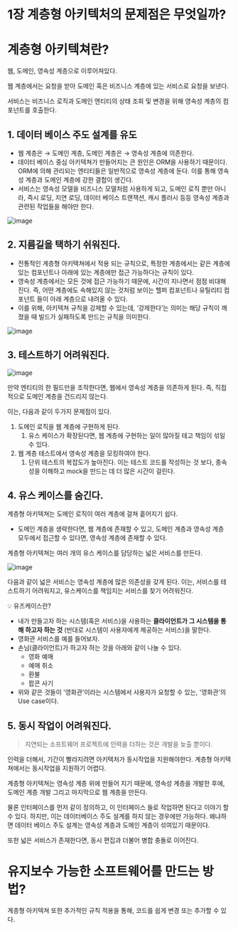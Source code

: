 # 1장 계층형 아키텍처의 문제점은 무엇일까?

# 계층형 아키텍쳐란?

웹, 도메인, 영속성 계층으로 이루어져있다. 

웹 계층에서는 요청을 받아 도메인 혹은 비즈니스 계층에 있는 서비스로 요청을 보낸다. 

서비스는 비즈니스 로직과 도메인 엔티티의 상태 조회 및 변경을 위해 영속성 계층의 컴포넌트를 호출한다.

## 1. 데이터 베이스 주도 설계를 유도

- 웹 계층은 → 도메인 계층, 도메인 계층은 → 영속성 계층에 의존한다.
- 데이터 베이스 중심 아키텍쳐가 만들어지는 큰 원인은 ORM을 사용하기 때문이다. ORM에 의해 관리되는 엔티티들은 일반적으로 영속성 계층에 둔다. 이를 통해 영속성 계층과 도메인 계층에 강한 결합이 생긴다.
- 서비스는 영속성 모델을 비즈니스 모델처럼 사용하게 되고, 도메인 로직 뿐만 아니라, 즉시 로딩, 지연 로딩, 데이터 베이스 트랜잭션, 캐시 플러시 등등 영속성 계층과 관련된 작업들을 해야만 한다.

![image](https://github.com/ZI-won-ZONE-ha/CS_JONGJIBU/assets/87687210/b2a8715e-c857-408b-bf21-20ddb32be1b0)


## 2. 지름길을 택하기 쉬워진다.

- 전통적인 계층형 아키택쳐에서 적용 되는 규칙으로, 특정한 계층에서는 같은 계층에 있는 컴포넌트나 아래에 있는 계층에만 접근 가능하다는 규칙이 있다.
- 영속성 계층에서는 모든 것에 접근 가능하기 때문에, 시간이 지나면서 점점 비대해진다. 즉, 어떤 계층에도 속해있지 않는 것처럼 보이는 헬퍼 컴포넌트나 유틸리티 컴포넌트 들이 아래 계층으로 내려올 수 있다.
- 이를 위해, 아키텍쳐 규칙을 강제할 수 있는데, ‘강제한다’는 의미는 해당 규칙이 깨졌을 때 빌드가 실패하도록 만드는 규칙을 의미한다.

![image](https://github.com/ZI-won-ZONE-ha/CS_JONGJIBU/assets/87687210/e539fddc-0ba8-4fd5-90c4-7ed5b6a2bbe7)

## 3. 테스트하기 어려워진다.

![image](https://github.com/ZI-won-ZONE-ha/CS_JONGJIBU/assets/87687210/bdfa587c-0542-46e8-a628-8ef04f461fcb)

만약 엔티티의 한 필드만을 조작한다면, 웹에서 영속성 계층을 의존하게 된다. 즉, 직접적으로 도메인 계층을 건드리지 않는다. 

이는, 다음과 같이 두가지 문제점이 있다. 

1. 도메인 로직을 웹 계층에 구현하게 된다. 
    1. 유스 케이스가 확장된다면, 웹 계층에 구현하는 일이 많아질 테고 책임이 섞일 수 있다. 
2. 웹 계층 테스트에서 영속성 계층을 모킹하여야 한다. 
    1. 단위 테스트의 복잡도가 높아진다. 이는 테스트 코드를 작성하는 것 보다, 종속성을 이해하고 mock을 만드는 데 더 많은 시간이 걸린다. 

## 4. 유스 케이스를 숨긴다.

계층형 아키텍쳐는 도메인 로직이 여러 계층에 걸쳐 흩어지기 쉽다. 

- 도메인 계층을 생략한다면, 웹 계층에 존재할 수 있고, 도메인 계층과 영속성 계층 모두에서 접근할 수 있다면, 영속성 계층에 존재할 수 있다.

계층형 아키텍쳐는 여러 개의 유스 케이스를 담당하는 넓은 서비스를 만든다. 

![image](https://github.com/ZI-won-ZONE-ha/CS_JONGJIBU/assets/87687210/1a397003-a8f3-466a-86c2-0406ec975890)

다음과 같이 넓은 서비스는 영속성 계층에 많은 의존성을 갖게 된다. 이는, 서비스를 테스트하기 어려워지고, 유스케이스를 책임지는 서비스를 찾기 어려워진다. 

<aside>
💡 유즈케이스란?

</aside>

- 내가 만들고자 하는 시스템(혹은 서비스)을 사용하는 **클라이언트가 그 시스템을 통해 하고자 하는 것** (반대로 시스템이 사용자에게 제공하는 서비스)을 말한다.
- 영화관 서비스를 예를 들어보자.
- 손님(클라이언트)가 하고자 하는 것을 아래와 같이 나눌 수 있다.
    - 영화 예매
    - 예매 취소
    - 환불
    - 팝콘 사기
- 위와 같은 것들이 '영화관'이라는 시스템에서 사용자가 요청할 수 있는, '영화관'의 Use case이다.

## 5. 동시 작업이 어려워진다.

> 지연되는 소프트웨어 프로젝트에 인력을 더하는 것은 개발을 늦출 뿐이다.
> 

인력을 더해서, 기간이 빨라지려면 아키텍처가 동시작업을 지원해야한다. 계층형 아키텍쳐에서는 동시작업을 지원하기 어렵다. 

계층형 아키텍쳐는 영속성 계층 위에 만들어 지기 때문에, 영속성 계층을 개발한 후에, 도메인 계층 개발 그리고 마지막으로 웹 계층을 만든다. 

물론 인터페이스를 먼저 같이 정의하고, 이 인터페이스 들로 작업하면 된다고 이야기 할 수 있다. 하지만, 이는 데이터베이스 주도 설계를 하지 않는 경우에만 가능하다. 왜냐하면 데이터 베이스 주도 설계는 영속성 계층과 도메인 계층이 섞여있기 때문이다. 

또한 넓은 서비스가 존재한다면, 동시 편집과 더불어 병합 충돌로 이어진다.

# 유지보수 가능한 소프트웨어를 만드는 방법?

계층형 아키텍쳐 또한 추가적인 규칙 적용을 통해, 코드를 쉽게 변경 또는 추가할 수 있다.
